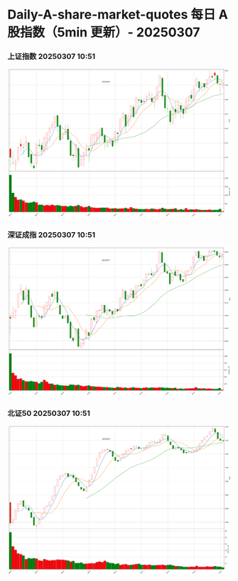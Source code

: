 
# Daily-A-share-market-quotes 每日 A 股指数（5min 更新）- 20250307

### 上证指数 20250307 10:51
![](./fig/2025/3/20250307-sh000001.png)

### 深证成指 20250307 10:51
![](./fig/2025/3/20250307-sz399001.png)

### 北证50 20250307 10:51
![](./fig/2025/3/20250307-bj899050.png)

